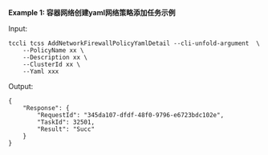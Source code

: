 **Example 1: 容器网络创建yaml网络策略添加任务示例**



Input: 

```
tccli tcss AddNetworkFirewallPolicyYamlDetail --cli-unfold-argument  \
    --PolicyName xx \
    --Description xx \
    --ClusterId xx \
    --Yaml xxx
```

Output: 
```
{
    "Response": {
        "RequestId": "345da107-dfdf-48f0-9796-e6723bdc102e",
        "TaskId": 32501,
        "Result": "Succ"
    }
}
```

